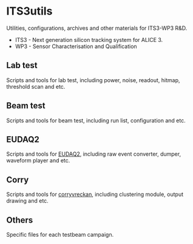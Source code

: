 # ITS3utils
Utilities, configurations, archives and other materials for ITS3-WP3 R&D.

* ITS3 - Next generation silicon tracking system for ALICE 3.
* WP3 - Sensor Characterisation and Qualification 

## Lab test
Scripts and tools for lab test, including power, noise, readout, hitmap, threshold scan and etc.

## Beam test
Scripts and tools for beam test, including run list, configuration and etc.

## EUDAQ2
Scripts and tools for [EUDAQ2](https://github.com/eudaq/eudaq), including raw event converter, dumper, waveform player and etc.

## Corry
Scripts and tools for [corryvreckan](https://gitlab.cern.ch/corryvreckan/corryvreckan), including clustering module, output drawing and etc.

## Others
Specific files for each testbeam campaign.
